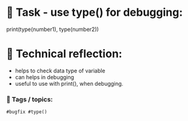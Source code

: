 # 📝 Task - use type() for debugging:

print(type(number1), type(number2))

# 💭 Technical reflection: 
- helps to check data type of variable 
- can helps in debugging
- useful to use with print(), when debugging.

### 🔖 Tags / topics:
`#bugfix #type()` 
